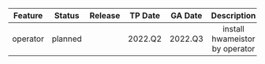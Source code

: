|        Feature       |   Status      |  Release  |   TP Date  |    GA Date   |                Description               |
| :---: | :---: | :---: | :---: | :---: | :---: |
|    operator     |   planned   |       |  2022.Q2   |   2022.Q3    |  install hwameistor by operator |
